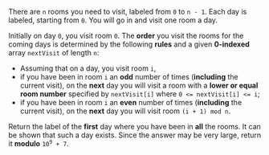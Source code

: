There are `n` rooms you need to visit, labeled from `0` to `n - 1`. Each day is labeled, starting from `0`. You will go in and visit one room a day.

Initially on day `0`, you visit room `0`. The **order** you visit the rooms for the coming days is determined by the following **rules** and a given **0-indexed** array `nextVisit` of length `n`:

- Assuming that on a day, you visit room `i`,
- if you have been in room `i` an **odd** number of times (**including** the current visit), on the **next** day you will visit a room with a **lower or equal room number** specified by `nextVisit[i]` where `0 <= nextVisit[i] <= i`;
- if you have been in room `i` an **even** number of times (**including** the current visit), on the **next** day you will visit room `(i + 1) mod n`.

Return the label of the **first** day where you have been in **all** the rooms. It can be shown that such a day exists. Since the answer may be very large, return it **modulo** <code>10<sup>9</sup> + 7</code>.